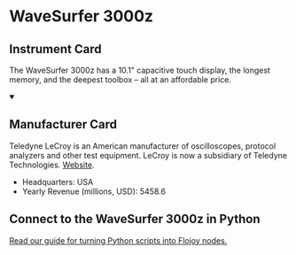 
# WaveSurfer 3000z

## Instrument Card

The WaveSurfer 3000z has a 10.1" capacitive touch display, the longest memory, and the deepest toolbox – all at an affordable price.

<details open>
<summary><h2>Manufacturer Card</h2></summary>

Teledyne LeCroy is an American manufacturer of oscilloscopes, protocol analyzers and other test equipment. LeCroy is now a subsidiary of Teledyne Technologies. <a href="https://www.teledynelecroy.com/">Website</a>.

<ul>
  <li>Headquarters: USA</li>
  <li>Yearly Revenue (millions, USD): 5458.6</li>
</ul>
</details>

## Connect to the WaveSurfer 3000z in Python

[Read our guide for turning Python scripts into Flojoy nodes.](https://docs.flojoy.ai/custom-nodes/creating-custom-node/)


